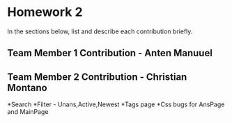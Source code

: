 # Homework 2


In the sections below, list and describe each contribution briefly.

## Team Member 1 Contribution - Anten Manuuel  

## Team Member 2 Contribution - Christian Montano
*Search
*Filter - Unans,Active,Newest
*Tags page
*Css bugs for AnsPage and MainPage
